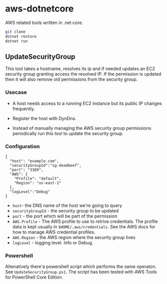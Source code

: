 # aws-dotnetcore

AWS related tools written in .net core.
```bash
git clone
dotnet restore
dotnet run
```

## UpdateSecurityGroup

This tool takes a hostname, resolves its ip and if needed updates an EC2 security group granting access the resolved IP. If the permission is updated then it will also
remove old  permissions from the security group. 

### Usecase 
* A host needs access to a running EC2 instance but its public IP changes frequently.

* Register the host with DynDns.

* Instead of manually managing the AWS security group permissions periodically run this tool to update the security group.   


### Configuration

```
{
  "host": "example.com",
  "securityGroupId":"sg-deadbeef",
  "port": "3389",
  "AWS": {
    "Profile": "default",
    "Region": "us-east-1"
  },
  "logLevel":"Debug"
}
```

* `host`- the DNS name of the host we're going to query
* `securityGroupId` - the security group to be updated
* `port` - the port which will be part of the permission 
* `AWS.Profile` - The AWS profile  to use to retrive credentials. The profile data is kept usually in `$HOME/.aws/credentials`. See the AWS docs for how to manage AWS credential profiles.
* `AWS.Region` - the AWS region where the security group lives
* `logLevel` - logging level. Info or Debug.

### Powershell

Altenatively there'a powershell script which performs the same operaton. See `UpdateSecurityGroup.ps1`. The script has been tested with AWS Tools for PowerShell Core Edition.
